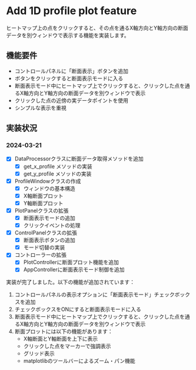 # Add 1D profile plot feature

ヒートマップ上の点をクリックすると、その点を通るX軸方向とY軸方向の断面データを別ウィンドウで表示する機能を実装します。

## 機能要件
- コントロールパネルに「断面表示」ボタンを追加
- ボタンをクリックすると断面表示モードに入る
- 断面表示モード中にヒートマップ上でクリックすると、クリックした点を通るX軸方向とY軸方向の断面データを別ウィンドウで表示
- クリックした点の近傍の実データポイントを使用
- シンプルな表示を重視

## 実装状況

### 2024-03-21
- [x] DataProcessorクラスに断面データ取得メソッドを追加
  - [x] get_x_profile メソッドの実装
  - [x] get_y_profile メソッドの実装
- [x] ProfileWindowクラスの作成
  - [x] ウィンドウの基本構造
  - [x] X軸断面プロット
  - [x] Y軸断面プロット
- [x] PlotPanelクラスの拡張
  - [x] 断面表示モードの追加
  - [x] クリックイベントの処理
- [x] ControlPanelクラスの拡張
  - [x] 断面表示ボタンの追加
  - [x] モード切替の実装
- [x] コントローラーの拡張
  - [x] PlotControllerに断面プロット機能を追加
  - [x] AppControllerに断面表示モード制御を追加

実装が完了しました。以下の機能が追加されています：

1. コントロールパネルの表示オプションに「断面表示モード」チェックボックスを追加
2. チェックボックスをONにすると断面表示モードに入る
3. 断面表示モード中にヒートマップ上でクリックすると、クリックした点を通るX軸方向とY軸方向の断面データを別ウィンドウで表示
4. 断面プロットには以下の機能があります：
   - X軸断面とY軸断面を上下に表示
   - クリックした点をマーカーで強調表示
   - グリッド表示
   - matplotlibのツールバーによるズーム・パン機能
